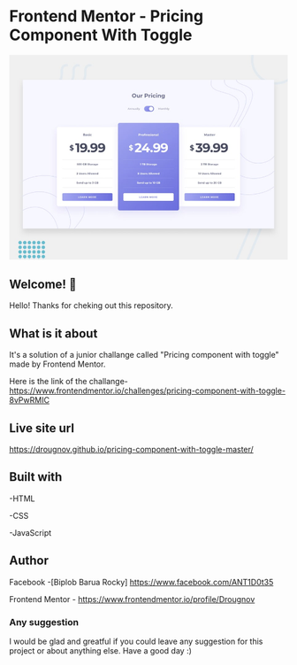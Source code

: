 # Frontend Mentor - Pricing Component With Toggle

![Design preview for pricing component](./design/desktop-preview.jpg)

## Welcome! 👋

Hello! Thanks for cheking out this repository.

## What is it about

It's a solution of a junior challange called "Pricing component with toggle" made by Frontend Mentor.

Here is the link of the challange-
<https://www.frontendmentor.io/challenges/pricing-component-with-toggle-8vPwRMIC>

## Live site url

<https://drougnov.github.io/pricing-component-with-toggle-master/>

## Built with

-HTML

-CSS

-JavaScript

## Author

Facebook -[Biplob Barua Rocky] <https://www.facebook.com/ANT1D0t35>

Frontend Mentor - <https://www.frontendmentor.io/profile/Drougnov>

### Any suggestion

I would be glad and greatful if you could leave any suggestion for this project or about anything else. Have a good day :)
